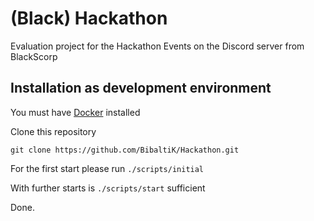 # (Black) Hackathon
Evaluation project for the Hackathon Events on the Discord server from BlackScorp

## Installation as development environment

You must have [Docker](https://www.docker.com/products/docker-desktop/) installed

Clone this repository

`git clone https://github.com/BibaltiK/Hackathon.git`

For the first start please run `./scripts/initial`

With further starts is `./scripts/start` sufficient

Done.
